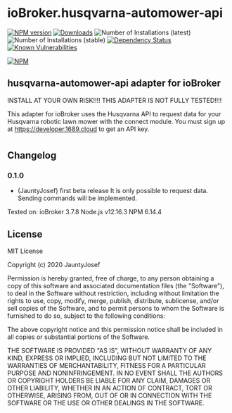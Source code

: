 # ioBroker.husqvarna-automower-api

[![NPM version](http://img.shields.io/npm/v/iobroker.husqvarna-automower-api.svg)](https://www.npmjs.com/package/iobroker.husqvarna-automower-api)
[![Downloads](https://img.shields.io/npm/dm/iobroker.husqvarna-automower-api.svg)](https://www.npmjs.com/package/iobroker.husqvarna-automower-api)
![Number of Installations (latest)](http://iobroker.live/badges/husqvarna-automower-api-installed.svg)
![Number of Installations (stable)](http://iobroker.live/badges/husqvarna-automower-api-stable.svg)
[![Dependency Status](https://img.shields.io/david/JauntyJosef/iobroker.husqvarna-automower-api.svg)](https://david-dm.org/JauntyJosef/iobroker.husqvarna-automower-api)
[![Known Vulnerabilities](https://snyk.io/test/github/JauntyJosef/ioBroker.husqvarna-automower-api/badge.svg)](https://snyk.io/test/github/JauntyJosef/ioBroker.husqvarna-automower-api)

[![NPM](https://nodei.co/npm/iobroker.husqvarna-automower-api.png?downloads=true)](https://nodei.co/npm/iobroker.husqvarna-automower-api/)

## husqvarna-automower-api adapter for ioBroker

INSTALL AT YOUR OWN RISK!!!! THIS ADAPTER IS NOT FULLY TESTED!!!!

This adapter for ioBroker uses the Husqvarna API to request data for your Husqvarna robotic lawn mower with the connect module.
You must sign up at https://developer.1689.cloud to get an API key.


#
## Changelog

### 0.1.0
* (JauntyJosef) first beta release
It is only possible to request data. Sending commands will be implemented.

Tested on:
ioBroker 3.7.8
Node.js v12.16.3
NPM 6.14.4

## License
MIT License

Copyright (c) 2020 JauntyJosef

Permission is hereby granted, free of charge, to any person obtaining a copy
of this software and associated documentation files (the "Software"), to deal
in the Software without restriction, including without limitation the rights
to use, copy, modify, merge, publish, distribute, sublicense, and/or sell
copies of the Software, and to permit persons to whom the Software is
furnished to do so, subject to the following conditions:

The above copyright notice and this permission notice shall be included in all
copies or substantial portions of the Software.

THE SOFTWARE IS PROVIDED "AS IS", WITHOUT WARRANTY OF ANY KIND, EXPRESS OR
IMPLIED, INCLUDING BUT NOT LIMITED TO THE WARRANTIES OF MERCHANTABILITY,
FITNESS FOR A PARTICULAR PURPOSE AND NONINFRINGEMENT. IN NO EVENT SHALL THE
AUTHORS OR COPYRIGHT HOLDERS BE LIABLE FOR ANY CLAIM, DAMAGES OR OTHER
LIABILITY, WHETHER IN AN ACTION OF CONTRACT, TORT OR OTHERWISE, ARISING FROM,
OUT OF OR IN CONNECTION WITH THE SOFTWARE OR THE USE OR OTHER DEALINGS IN THE
SOFTWARE.
